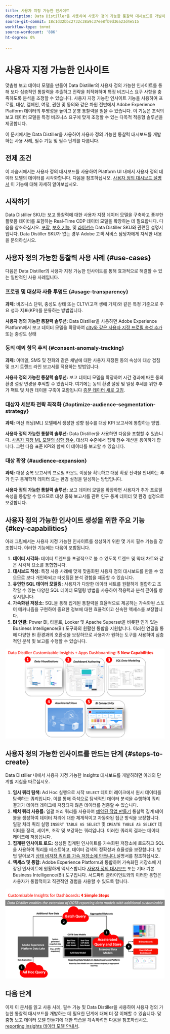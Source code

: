 ```yaml
---
title: 사용자 지정 가능한 인사이트
description: Data Distiller을 사용하여 사용자 정의 가능한 통찰력 대시보드를 개발하는 사용 사례, 필수 기능 및 필수 단계에 대해 알아봅니다. Data Distiller 내의 사용자 지정 가능한 인사이트 기능을 통해 프로필, 대상, 캠페인, 여정, 권한 및 동의와 같은 다양한 차원에 대한 투명성을 높이고 운영 인사이트를 얻는 방법에 대해 알아봅니다.
source-git-commit: 18c1d32bbc2732c38a9c37ee8fb9d36a23d4e515
workflow-type: tm+mt
source-wordcount: '886'
ht-degree: 0%

---
```


# 사용자 지정 가능한 인사이트

맞춤형 보고 데이터 모델을 만들어 Data Distiller의 사용자 정의 가능한 인사이트를 통해 보다 심층적인 통찰력을 추출하고 전략을 최적화하며 특정 비즈니스 요구 사항을 충족하도록 분석을 조정할 수 있습니다. 사용자 지정 가능한 인사이트 기능을 사용하여 프로필, 대상, 캠페인, 여정, 권한 및 동의와 같은 차원 전반에서 Adobe Experience Platform 데이터의 투명성을 높이고 운영 통찰력을 얻을 수 있습니다. 이 기능은 조직의 보고 데이터 모델을 특정 비즈니스 요구에 맞게 조정할 수 있는 다목적 적응형 솔루션을 제공합니다.

이 문서에서는 Data Distiller을 사용하여 사용자 정의 가능한 통찰력 대시보드를 개발하는 사용 사례, 필수 기능 및 필수 단계를 다룹니다.

## 전제 조건

이 자습서에서는 사용자 정의 대시보드를 사용하여 Platform UI 내에서 사용자 정의 데이터 모델의 데이터를 시각화합니다. 다음을 참조하십시오. [사용자 정의 대시보드 설명서](../../../dashboards/user-defined-dashboards.md) 이 기능에 대해 자세히 알아보십시오.

## 시작하기

Data Distiller SKU는 보고 통찰력에 대한 사용자 지정 데이터 모델을 구축하고 풍부한 플랫폼 데이터를 포함하는 Real-Time CDP 데이터 모델을 확장하는 데 필요합니다. 다음을 참조하십시오. [포장](../../packaging.md), [보호 기능](../../guardrails.md#query-accelerated-store), 및  [라이선스](../../data-distiller/license-usage.md) Data Distiller SKU와 관련된 설명서입니다. Data Distiller SKU가 없는 경우 Adobe 고객 서비스 담당자에게 자세한 내용을 문의하십시오.

## 사용자 정의 가능한 통찰력 사용 사례 {#use-cases}

다음은 Data Distiller의 사용자 지정 가능한 인사이트를 통해 효과적으로 해결할 수 있는 일반적인 사용 사례입니다.

### 프로필 및 대상자 사용 투명도 {#usage-transparency}

**과제:** 비즈니스 단위, 충성도 상태 또는 CLTV(고객 생애 가치)와 같은 특정 기준으로 주요 성과 지표(KPI)를 분류하는 방법입니다.

**사용자 정의 가능한 통찰력 솔루션:** Data Distiller을 사용하면 Adobe Experience Platform에서 보고 데이터 모델을 확장하여 [cltv와 같은 사용자 지정 프로필 속성 추가](../../use-cases/customer-lifetime-value.md) 또는 충성도 상태

### 동의 예외 항목 추적 {#consent-anomaly-tracking}

**과제:** 이메일, SMS 및 전화와 같은 채널에 대한 사용자 지정된 동의 속성에 대상 겹침 및 크기 트렌드 라인 보고서를 적용하는 방법입니다.

**사용자 정의 가능한 통찰력 솔루션:** 보고 데이터 모델을 확장하여 시간 경과에 따른 동의 환경 설정 변경을 추적할 수 있습니다. 여기에는 동의 환경 설정 및 일정 추세를 위한 추가 팩트 및 차원 테이블 구축이 포함됩니다 [증분 데이터 새로 고침](../../key-concepts/incremental-load.md).

### 대상자 세분화 전략 최적화 {#optimize-audience-segmentation-strategy}

**과제:** 머신 러닝(ML) 모델에서 생성한 성향 점수를 대상 KPI 보고서에 통합하는 방법.

**사용자 정의 가능한 통찰력 솔루션:** Data Distiller을 사용하면 다음을 포함할 수 있습니다. [사용자 지정 ML 모델의 성향 점수](../../use-cases/propensity-score.md), 대상자 수준에서 집계 점수 계산을 용이하게 합니다. 그런 다음 표준 KPI와 함께 이 데이터를 보고할 수 있습니다.

### 대상 확장 {#audience-expansion}

**과제:** 대상 중복 보고서의 프로필 카운트 이상을 획득하고 대상 확장 전략을 안내하는 추가 인구 통계학적 데이터 또는 환경 설정을 달성하는 방법입니다.

**사용자 정의 가능한 통찰력 솔루션:** 보고 데이터 모델을 확장하면 사용자가 추가 프로필 속성을 통합할 수 있으므로 대상 중복 보고서를 관련 인구 통계 데이터 및 환경 설정으로 보강합니다.

## 사용자 정의 가능한 인사이트 생성을 위한 주요 기능 {#key-capabilities}

아래 그림에서는 사용자 지정 가능한 인사이트를 생성하기 위한 몇 가지 필수 기능을 강조합니다. 이러한 기능에는 다음이 포함됩니다.

1. **데이터 시각화:** 데이터 트렌드를 포괄적으로 볼 수 있도록 트렌드 및 막대 차트와 같은 시각적 요소를 통합합니다.
1. **대시보드 작성:** 특정 사용 사례에 맞게 맞춤화된 사용자 정의 대시보드를 만들 수 있으므로 보다 개인화되고 타겟팅된 분석 경험을 제공할 수 있습니다.
1. **유연한 SQL 데이터 모델링:** 사용자가 다양한 데이터 세트를 원활하게 결합하고 조작할 수 있는 다양한 SQL 데이터 모델링 방법을 사용하여 적응력과 분석 깊이를 향상시킵니다.
1. **가속화된 저장소:** SQL을 통해 집계된 통찰력을 효율적으로 제공하는 가속화된 스토어 메커니즘을 구현하여 중요한 정보에 대한 효율적이고 신속한 액세스를 보장합니다.
1. **BI 연결:** Power BI, 타블로, Looker 및 Apache Superset을 비롯한 인기 있는 Business Intelligence(BI) 도구와의 원활한 통합을 지원합니다. 이러한 연결을 통해 다양한 BI 환경과의 호환성을 보장하므로 사용자가 원하는 도구를 사용하여 심층적인 분석 및 보고를 수행할 수 있습니다.

![Data Distiller의 사용자 지정 가능한 통찰력의 주요 기능을 시각적으로 표시합니다.](../../images/data-distiller/customizable-insights/key-capabilities-of-customizable-insights.png)

## 사용자 정의 가능한 인사이트를 만드는 단계 {#steps-to-create}

Data Distiller 내에서 사용자 지정 가능한 Insights 대시보드를 개발하려면 아래의 단계별 지침을 따르십시오.

1. **임시 쿼리 탐색:** Ad Hoc 실행으로 시작 `SELECT` 데이터 레이크에서 원시 데이터를 탐색하는 쿼리입니다. 이를 통해 즉석으로 탐색적인 데이터 분석을 수행하여 쿼리 결과가 데이터 레이크에 저장되지 않은 데이터를 검증할 수 있습니다.
1. **배치 쿼리 사용률:** 일괄 처리 쿼리를 사용하여 [예약된 작업 만들기](../../api/scheduled-queries.md#create-a-new-scheduled-query) 통찰력 집계 테이블을 생성하여 데이터 처리에 대한 체계적이고 자동화된 접근 방식을 보장합니다. 일괄 처리 쿼리 실행 `INSERT TABLE AS SELECT` 및 `CREATE TABLE AS SELECT` 데이터를 정리, 셰이프, 조작 및 보강하는 쿼리입니다. 이러한 쿼리의 결과는 데이터 레이크에 저장됩니다.
1. **집계된 인사이트 로드:** 생성된 집계된 인사이트를 가속화된 저장소에 로드하고 SQL을 사용하여 쿼리를 테스트하고, 데이터 검색의 정확성과 효율성을 보장합니다. 방법 알아보기 [상태 비저장 쿼리를 가속 저장소에 만듭니다.](../../api/accelerated-queries.md)설명서를 참조하십시오.
1. **액세스 및 통합:** Adobe Experience Platform과 통합하여 가속화된 저장소에 저장된 인사이트에 원활하게 액세스합니다 [사용자 정의 대시보드](../../../dashboards/user-defined-dashboards.md) 또는 기타 기본 Business Intelligence(BI) 도구입니다. 서드파티 클라이언트와의 이러한 통합은 사용자가 통합적이고 직관적인 경험을 사용할 수 있도록 합니다.

![Data Distiller에서 사용자 정의 가능한 인사이트에 대한 네 가지 단계를 설명하는 인포그래픽입니다.](../../images/data-distiller/customizable-insights/steps-to-customizable-insights.png)

## 다음 단계

이제 이 문서를 읽고 사용 사례, 필수 기능 및 Data Distiller을 사용하여 사용자 정의 가능한 통찰력 대시보드를 개발하는 데 필요한 단계에 대해 더 잘 이해할 수 있습니다. 맞춤형 보고 데이터 모델 만들기에 대한 학습을 계속하려면 다음을 참조하십시오. [reporting insights 데이터 모델 안내서](./reporting-insights-data-model.md).
